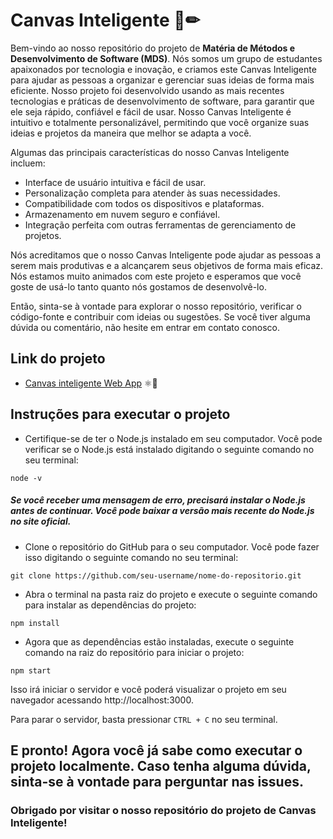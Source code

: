 # Canvas Inteligente 📓✏

  Bem-vindo ao nosso repositório do projeto de **Matéria de Métodos e Desenvolvimento de Software (MDS)**. Nós somos um grupo de estudantes apaixonados por tecnologia e inovação, e criamos este Canvas Inteligente para ajudar as pessoas a organizar e gerenciar suas ideias de forma mais eficiente.
  Nosso projeto foi desenvolvido usando as mais recentes tecnologias e práticas de desenvolvimento de software, para garantir que ele seja rápido, confiável e fácil de usar. Nosso Canvas Inteligente é intuitivo e totalmente personalizável, permitindo que você organize suas ideias e projetos da maneira que melhor se adapta a você.

Algumas das principais características do nosso Canvas Inteligente incluem: 

- Interface de usuário intuitiva e fácil de usar.
- Personalização completa para atender às suas necessidades.
- Compatibilidade com todos os dispositivos e plataformas.
- Armazenamento em nuvem seguro e confiável.
- Integração perfeita com outras ferramentas de gerenciamento de projetos.

Nós acreditamos que o nosso Canvas Inteligente pode ajudar as pessoas a serem mais produtivas e a alcançarem seus objetivos de forma mais eficaz. Nós estamos muito animados com este projeto e esperamos que você goste de usá-lo tanto quanto nós gostamos de desenvolvê-lo.

Então, sinta-se à vontade para explorar o nosso repositório, verificar o código-fonte e contribuir com ideias ou sugestões. Se você tiver alguma dúvida ou comentário, não hesite em entrar em contato conosco. 

## Link do projeto
 - [Canvas inteligente Web App](https://fga-eps-mds.github.io/2023.1-Canvas-Inteligente/) ⚛️🚀<br>

## Instruções para executar o projeto
- Certifique-se de ter o Node.js instalado em seu computador. Você pode verificar se o Node.js está instalado digitando o seguinte comando no seu terminal:
```
node -v
```
##### Se você receber uma mensagem de erro, precisará instalar o Node.js antes de continuar. Você pode baixar a versão mais recente do Node.js no site oficial.

- Clone o repositório do GitHub para o seu computador. Você pode fazer isso digitando o seguinte comando no seu terminal:
```
git clone https://github.com/seu-username/nome-do-repositorio.git
```
- Abra o terminal na pasta raiz do projeto e execute o seguinte comando para instalar as dependências do projeto:

```npm install```

- Agora que as dependências estão instaladas, execute o seguinte comando na raiz do repositório para iniciar o projeto:
```
npm start
```
Isso irá iniciar o servidor e você poderá visualizar o projeto em seu navegador acessando http://localhost:3000.

Para parar o servidor, basta pressionar `CTRL + C` no seu terminal.

E pronto! Agora você já sabe como executar o projeto localmente. Caso tenha alguma dúvida, sinta-se à vontade para perguntar nas issues.
---
### **Obrigado por visitar o nosso repositório do projeto de Canvas Inteligente!**


